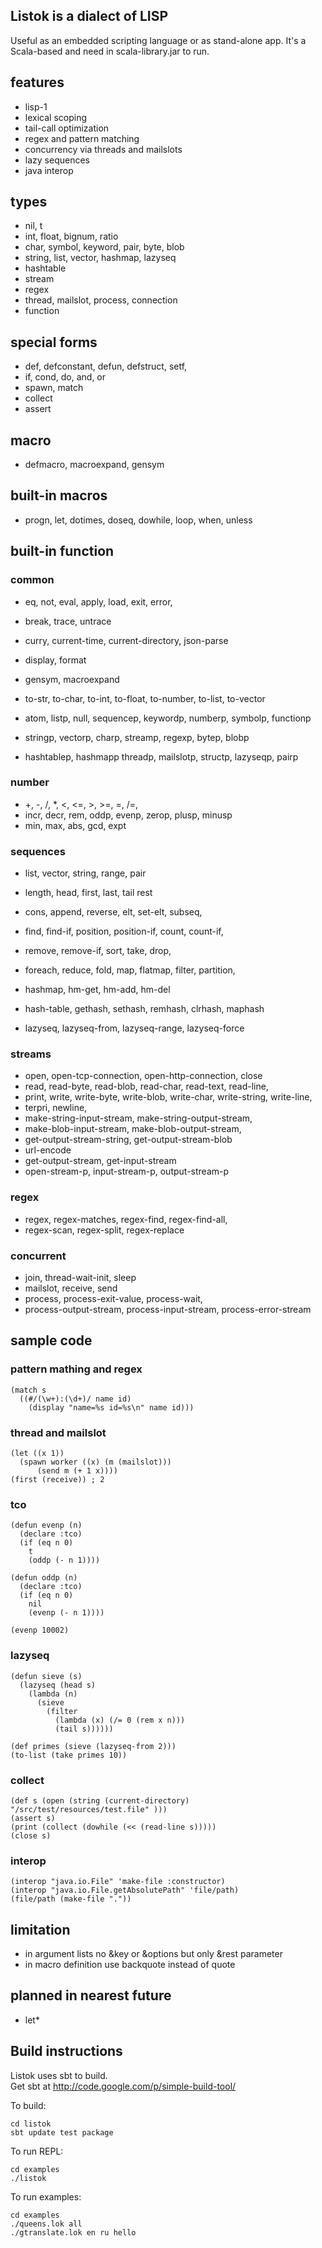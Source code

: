 ## Listok is a dialect of LISP 
Useful as an embedded scripting language or as stand-alone app.
It's a Scala-based and need in scala-library.jar to run.


## features

- lisp-1 
- lexical scoping 
- tail-call optimization
- regex and pattern matching
- concurrency via threads and mailslots
- lazy sequences
- java interop

## types

- nil, t
- int, float, bignum, ratio
- char, symbol, keyword, pair, byte, blob
- string, list, vector, hashmap, lazyseq	
- hashtable
- stream 
- regex
- thread, mailslot, process, connection
- function
	

## special forms

- def, defconstant, defun, defstruct, setf, 
- if, cond, do, and, or
- spawn, match
- collect
- assert


## macro
	
- defmacro, macroexpand, gensym	
	
		
## built-in macros
	
- progn, let, dotimes, doseq, dowhile, loop, when, unless
	
 
## built-in function
 
### common
 
- eq, not, eval, apply, load, exit, error, 
- break, trace, untrace
- curry, current-time, current-directory, json-parse
- display, format 

- gensym, macroexpand

- to-str, to-char, to-int, to-float, to-number, to-list, to-vector

- atom, listp, null, sequencep, keywordp, numberp, symbolp, functionp
- stringp, vectorp, charp, streamp, regexp, bytep, blobp
- hashtablep, hashmapp threadp, mailslotp, structp, lazyseqp, pairp
 
### number
	
- \+, \-, \/, \*, <, <=, >, >=, =, \/=, 
- incr, decr, rem, oddp, evenp, zerop, plusp, minusp
- min, max, abs, gcd, expt
 
### sequences

- list, vector, string, range, pair		
- length, head, first, last, tail rest
- cons, append, reverse, elt, set-elt, subseq,
-	find, find-if, position, position-if, count, count-if,
- remove, remove-if, sort, take, drop, 
-	foreach, reduce, fold, map, flatmap, filter, partition,
    
- hashmap, hm-get, hm-add, hm-del
- hash-table, gethash, sethash, remhash, clrhash, maphash

- lazyseq, lazyseq-from, lazyseq-range, lazyseq-force
 
### streams

- open, open-tcp-connection, open-http-connection, close
- read, read-byte, read-blob, read-char, read-text, read-line,
- print, write, write-byte, write-blob, write-char, write-string, write-line,
- terpri, newline,
- make-string-input-stream, make-string-output-stream,
- make-blob-input-stream, make-blob-output-stream,
- get-output-stream-string, get-output-stream-blob
- url-encode
- get-output-stream, get-input-stream
- open-stream-p, input-stream-p, output-stream-p
   
### regex

- regex, regex-matches, regex-find, regex-find-all,
- regex-scan, regex-split, regex-replace
  
  
### concurrent

- join, thread-wait-init, sleep 
- mailslot, receive, send
- process, process-exit-value, process-wait,
- process-output-stream, process-input-stream, process-error-stream

## sample code

###  pattern mathing and regex

    (match s
      ((#/(\w+):(\d+)/ name id) 
        (display "name=%s id=%s\n" name id)))


### thread and mailslot

    (let ((x 1))
      (spawn worker ((x) (m (mailslot)))
          (send m (+ 1 x))))
    (first (receive)) ; 2


### tco  

    (defun evenp (n)
      (declare :tco)
      (if (eq n 0)
        t
        (oddp (- n 1))))

    (defun oddp (n)
      (declare :tco)
      (if (eq n 0)
        nil
        (evenp (- n 1))))

    (evenp 10002)


### lazyseq

    (defun sieve (s)
      (lazyseq (head s)
        (lambda (n)
          (sieve
            (filter
              (lambda (x) (/= 0 (rem x n)))
              (tail s))))))

    (def primes (sieve (lazyseq-from 2)))  
    (to-list (take primes 10))


### collect

    (def s (open (string (current-directory) "/src/test/resources/test.file" )))
    (assert s)
    (print (collect (dowhile (<< (read-line s)))))
    (close s)

### interop

    (interop "java.io.File" 'make-file :constructor)
    (interop "java.io.File.getAbsolutePath" 'file/path)
    (file/path (make-file "."))


## limitation

- in argument lists no &key or &options but only &rest parameter
- in macro definition use backquote instead of quote


## planned in nearest future

- let*


## Build instructions

Listok uses sbt to build.  
Get sbt at http://code.google.com/p/simple-build-tool/

To build:
   
	cd listok
	sbt update test package
    
To run REPL:
    
	cd examples
	./listok
    
To run examples:
		
	cd examples
	./queens.lok all
	./gtranslate.lok en ru hello
